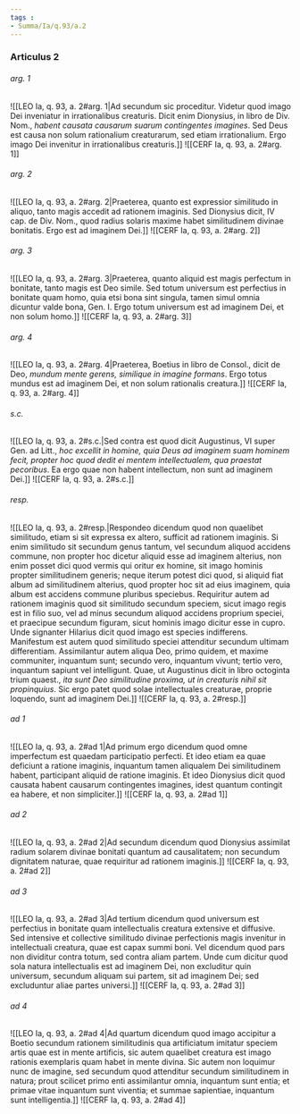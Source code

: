 ```yaml
---
tags : 
- Summa/Ia/q.93/a.2
---
```


### Articulus 2

###### arg. 1
![[LEO Ia, q. 93, a. 2#arg. 1|Ad secundum sic proceditur. Videtur quod imago Dei inveniatur in irrationalibus creaturis. Dicit enim Dionysius, in libro de Div. Nom., *habent causata causarum suarum contingentes imagines*. Sed Deus est causa non solum rationalium creaturarum, sed etiam irrationalium. Ergo imago Dei invenitur in irrationalibus creaturis.]]
![[CERF Ia, q. 93, a. 2#arg. 1]]

###### arg. 2
![[LEO Ia, q. 93, a. 2#arg. 2|Praeterea, quanto est expressior similitudo in aliquo, tanto magis accedit ad rationem imaginis. Sed Dionysius dicit, IV cap. de Div. Nom., quod radius solaris maxime habet similitudinem divinae bonitatis. Ergo est ad imaginem Dei.]]
![[CERF Ia, q. 93, a. 2#arg. 2]]

###### arg. 3
![[LEO Ia, q. 93, a. 2#arg. 3|Praeterea, quanto aliquid est magis perfectum in bonitate, tanto magis est Deo simile. Sed totum universum est perfectius in bonitate quam homo, quia etsi bona sint singula, tamen simul omnia dicuntur valde bona, Gen. I. Ergo totum universum est ad imaginem Dei, et non solum homo.]]
![[CERF Ia, q. 93, a. 2#arg. 3]]

###### arg. 4
![[LEO Ia, q. 93, a. 2#arg. 4|Praeterea, Boetius in libro de Consol., dicit de Deo, *mundum mente gerens, similique in imagine formans*. Ergo totus mundus est ad imaginem Dei, et non solum rationalis creatura.]]
![[CERF Ia, q. 93, a. 2#arg. 4]]

###### s.c.
![[LEO Ia, q. 93, a. 2#s.c.|Sed contra est quod dicit Augustinus, VI super Gen. ad Litt., *hoc excellit in homine, quia Deus ad imaginem suam hominem fecit, propter hoc quod dedit ei mentem intellectualem, qua praestat pecoribus*. Ea ergo quae non habent intellectum, non sunt ad imaginem Dei.]]
![[CERF Ia, q. 93, a. 2#s.c.]]

###### resp.
![[LEO Ia, q. 93, a. 2#resp.|Respondeo dicendum quod non quaelibet similitudo, etiam si sit expressa ex altero, sufficit ad rationem imaginis. Si enim similitudo sit secundum genus tantum, vel secundum aliquod accidens commune, non propter hoc dicetur aliquid esse ad imaginem alterius, non enim posset dici quod vermis qui oritur ex homine, sit imago hominis propter similitudinem generis; neque iterum potest dici quod, si aliquid fiat album ad similitudinem alterius, quod propter hoc sit ad eius imaginem, quia album est accidens commune pluribus speciebus. Requiritur autem ad rationem imaginis quod sit similitudo secundum speciem, sicut imago regis est in filio suo, vel ad minus secundum aliquod accidens proprium speciei, et praecipue secundum figuram, sicut hominis imago dicitur esse in cupro. Unde signanter Hilarius dicit quod imago est species indifferens. Manifestum est autem quod similitudo speciei attenditur secundum ultimam differentiam. Assimilantur autem aliqua Deo, primo quidem, et maxime communiter, inquantum sunt; secundo vero, inquantum vivunt; tertio vero, inquantum sapiunt vel intelligunt. Quae, ut Augustinus dicit in libro octoginta trium quaest., *ita sunt Deo similitudine proxima, ut in creaturis nihil sit propinquius*. Sic ergo patet quod solae intellectuales creaturae, proprie loquendo, sunt ad imaginem Dei.]]
![[CERF Ia, q. 93, a. 2#resp.]]

###### ad 1
![[LEO Ia, q. 93, a. 2#ad 1|Ad primum ergo dicendum quod omne imperfectum est quaedam participatio perfecti. Et ideo etiam ea quae deficiunt a ratione imaginis, inquantum tamen aliqualem Dei similitudinem habent, participant aliquid de ratione imaginis. Et ideo Dionysius dicit quod causata habent causarum contingentes imagines, idest quantum contingit ea habere, et non simpliciter.]]
![[CERF Ia, q. 93, a. 2#ad 1]]

###### ad 2
![[LEO Ia, q. 93, a. 2#ad 2|Ad secundum dicendum quod Dionysius assimilat radium solarem divinae bonitati quantum ad causalitatem; non secundum dignitatem naturae, quae requiritur ad rationem imaginis.]]
![[CERF Ia, q. 93, a. 2#ad 2]]

###### ad 3
![[LEO Ia, q. 93, a. 2#ad 3|Ad tertium dicendum quod universum est perfectius in bonitate quam intellectualis creatura extensive et diffusive. Sed intensive et collective similitudo divinae perfectionis magis invenitur in intellectuali creatura, quae est capax summi boni. Vel dicendum quod pars non dividitur contra totum, sed contra aliam partem. Unde cum dicitur quod sola natura intellectualis est ad imaginem Dei, non excluditur quin universum, secundum aliquam sui partem, sit ad imaginem Dei; sed excluduntur aliae partes universi.]]
![[CERF Ia, q. 93, a. 2#ad 3]]

###### ad 4
![[LEO Ia, q. 93, a. 2#ad 4|Ad quartum dicendum quod imago accipitur a Boetio secundum rationem similitudinis qua artificiatum imitatur speciem artis quae est in mente artificis, sic autem quaelibet creatura est imago rationis exemplaris quam habet in mente divina. Sic autem non loquimur nunc de imagine, sed secundum quod attenditur secundum similitudinem in natura; prout scilicet primo enti assimilantur omnia, inquantum sunt entia; et primae vitae inquantum sunt viventia; et summae sapientiae, inquantum sunt intelligentia.]]
![[CERF Ia, q. 93, a. 2#ad 4]]

